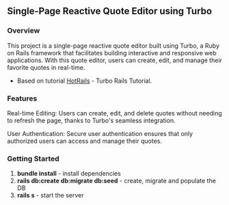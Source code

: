 ## Single-Page Reactive Quote Editor using Turbo

### Overview
This project is a single-page reactive quote editor built using Turbo, a Ruby on Rails framework that facilitates building interactive and responsive web applications. With this quote editor, users can create, edit, and manage their favorite quotes in real-time.
- Based on  tutorial [HotRails](https://www.hotrails.dev/turbo-rails) - Turbo Rails Tutorial.


### Features
Real-time Editing: Users can create, edit, and delete quotes without needing to refresh the page, thanks to Turbo's seamless integration.

User Authentication: Secure user authentication ensures that only authorized users can access and manage their quotes.


### Getting Started

1. **bundle install** - install dependencies
2. **rails db:create db:migrate db:seed** - create, migrate and populate the DB
3. **rails s** - start the server
